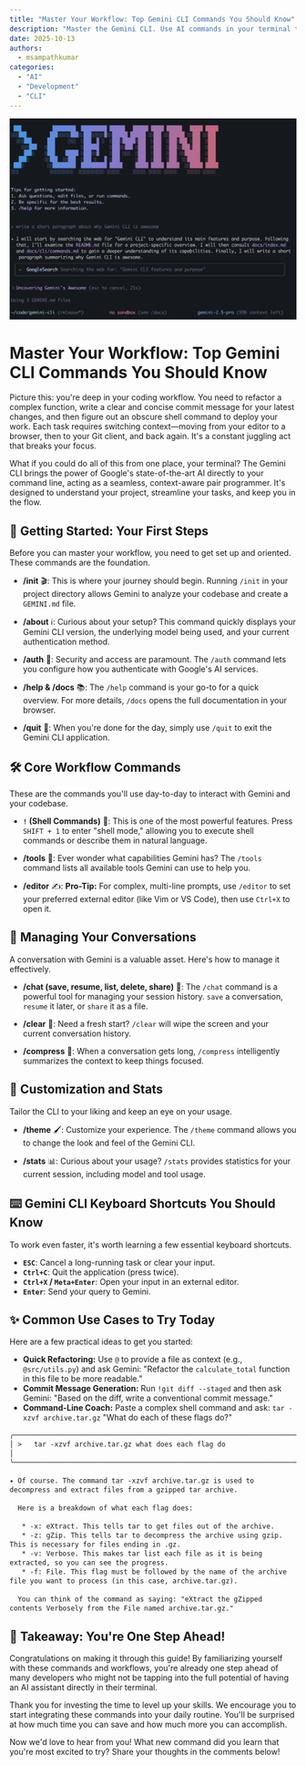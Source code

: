 ```yaml
---
title: "Master Your Workflow: Top Gemini CLI Commands You Should Know"
description: "Master the Gemini CLI. Use AI commands in your terminal to code faster & boost productivity. Learn how."
date: 2025-10-13
authors:
  - msampathkumar
categories:
  - "AI"
  - "Development"
  - "CLI"
---
```


![img_3.png](img_3.png)

# Master Your Workflow: Top Gemini CLI Commands You Should Know

Picture this: you're deep in your coding workflow. You need to refactor a complex function, write a clear and concise commit message for your latest changes, and then figure out an obscure shell command to deploy your work. Each task requires switching context—moving from your editor to a browser, then to your Git client, and back again. It's a constant juggling act that breaks your focus.

What if you could do all of this from one place, your terminal? The Gemini CLI brings the power of Google's state-of-the-art AI directly to your command line, acting as a seamless, context-aware pair programmer. It's designed to understand your project, streamline your tasks, and keep you in the flow.

## 🚀 Getting Started: Your First Steps

Before you can master your workflow, you need to get set up and oriented. These commands are the foundation.

*   **/init** 🎬: This is where your journey should begin. Running `/init` in your project directory allows Gemini to analyze your codebase and create a `GEMINI.md` file.

*   **/about** ℹ️: Curious about your setup? This command quickly displays your Gemini CLI version, the underlying model being used, and your current authentication method.

*   **/auth** 🔑: Security and access are paramount. The `/auth` command lets you configure how you authenticate with Google's AI services.

*   **/help & /docs** 📚: The `/help` command is your go-to for a quick overview. For more details, `/docs` opens the full documentation in your browser.

*   **/quit** 👋: When you're done for the day, simply use `/quit` to exit the Gemini CLI application.

## 🛠️ Core Workflow Commands

These are the commands you'll use day-to-day to interact with Gemini and your codebase.

*   **`!` (Shell Commands)** 🐚: This is one of the most powerful features. Press `SHIFT + 1` to enter "shell mode," allowing you to execute shell commands or describe them in natural language.

    <!-- TODO: Generate a GIF demonstrating natural language shell command, e.g., user types "list all ts files" and Gemini executes `find . -name "*.ts"` -->

*   **/tools** 🧰: Ever wonder what capabilities Gemini has? The `/tools` command lists all available tools Gemini can use to help you.

*   **/editor** ✍️: **Pro-Tip:** For complex, multi-line prompts, use `/editor` to set your preferred external editor (like Vim or VS Code), then use `Ctrl+X` to open it.

## 💬 Managing Your Conversations

A conversation with Gemini is a valuable asset. Here's how to manage it effectively.

*   **/chat (save, resume, list, delete, share)** 💾: The `/chat` command is a powerful tool for managing your session history. `save` a conversation, `resume` it later, or `share` it as a file.

    <!-- TODO: Generate a GIF demonstrating the /chat save and /chat resume workflow, showing a user saving a session and coming back to it later. -->

*   **/clear** 🧹: Need a fresh start? `/clear` will wipe the screen and your current conversation history.

*   **/compress** 🧠: When a conversation gets long, `/compress` intelligently summarizes the context to keep things focused.

## 🎨 Customization and Stats

Tailor the CLI to your liking and keep an eye on your usage.

*   **/theme** 🖌️: Customize your experience. The `/theme` command allows you to change the look and feel of the Gemini CLI.

*   **/stats** 📊: Curious about your usage? `/stats` provides statistics for your current session, including model and tool usage.

## ⌨️ Gemini CLI Keyboard Shortcuts You Should Know

To work even faster, it's worth learning a few essential keyboard shortcuts.

*   **`ESC`**: Cancel a long-running task or clear your input.
*   **`Ctrl+C`**: Quit the application (press twice).
*   **`Ctrl+X` / `Meta+Enter`**: Open your input in an external editor.
*   **`Enter`**: Send your query to Gemini.

## ✨ Common Use Cases to Try Today

Here are a few practical ideas to get you started:

*   **Quick Refactoring:** Use `@` to provide a file as context (e.g., `@src/utils.py`) and ask Gemini: "Refactor the `calculate_total` function in this file to be more readable."
*   **Commit Message Generation:** Run `!git diff --staged` and then ask Gemini: "Based on the diff, write a conventional commit message."
*   **Command-Line Coach:** Paste a complex shell command and ask: `tar -xzvf archive.tar.gz` "What do each of these flags do?"

```aiexclude
╭────────────────────────────────────────────────────────────────────────────────────────────────────────────────────────────────────╮
│ >   tar -xzvf archive.tar.gz what does each flag do                                                                                             │
╰────────────────────────────────────────────────────────────────────────────────────────────────────────────────────────────────────╯

✦ Of course. The command tar -xzvf archive.tar.gz is used to decompress and extract files from a gzipped tar archive.

  Here is a breakdown of what each flag does:

   * -x: eXtract. This tells tar to get files out of the archive.
   * -z: gZip. This tells tar to decompress the archive using gzip. This is necessary for files ending in .gz.
   * -v: Verbose. This makes tar list each file as it is being extracted, so you can see the progress.
   * -f: File. This flag must be followed by the name of the archive file you want to process (in this case, archive.tar.gz).

  You can think of the command as saying: "eXtract the gZipped contents Verbosely from the File named archive.tar.gz."
```

## 🎉 Takeaway: You're One Step Ahead!

Congratulations on making it through this guide! By familiarizing yourself with these commands and workflows, you're already one step ahead of many developers who might not be tapping into the full potential of having an AI assistant directly in their terminal.

Thank you for investing the time to level up your skills. We encourage you to start integrating these commands into your daily routine. You'll be surprised at how much time you can save and how much more you can accomplish.

Now we'd love to hear from you! What new command did you learn that you're most excited to try? Share your thoughts in the comments below!

